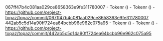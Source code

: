 067ff47b4c081aa029ce8658363e9fe311780007 - Tokenr () - Tokenr () - https://github.com/project-topaz/topaz/commit/067ff47b4c081aa029ce8658363e9fe311780007
442ab5c5d14a90ff724ea64bcbb96e962c075a95 - Tokenr () - Tokenr () - https://github.com/project-topaz/topaz/commit/442ab5c5d14a90ff724ea64bcbb96e962c075a95
